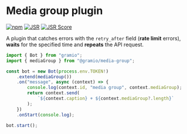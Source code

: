 # Media group plugin

[![npm](https://img.shields.io/npm/v/@gramio/media-group?logo=npm&style=flat&labelColor=000&color=3b82f6)](https://www.npmjs.org/package/@gramio/media-group)
[![JSR](https://jsr.io/badges/@gramio/media-group)](https://jsr.io/@gramio/media-group)
[![JSR Score](https://jsr.io/badges/@gramio/media-group/score)](https://jsr.io/@gramio/media-group)

A plugin that catches errors with the `retry_after` field (**rate limit** errors), **waits** for the specified time and **repeats** the API request.

```ts
import { Bot } from "gramio";
import { mediaGroup } from "@gramio/media-group";

const bot = new Bot(process.env.TOKEN!)
    .extend(mediaGroup())
    .on("message", async (context) => {
        console.log(context.id, "media group", context.mediaGroup);
        return context.send(
            `${context.caption} + ${context.mediaGroup?.length}`
        );
    })
    .onStart(console.log);

bot.start();
```
